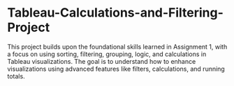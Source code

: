 # Tableau-Calculations-and-Filtering-Project
This project builds upon the foundational skills learned in Assignment 1, with a focus on using sorting, filtering, grouping, logic, and calculations in Tableau visualizations. The goal is to understand how to enhance visualizations using advanced features like filters, calculations, and running totals.
